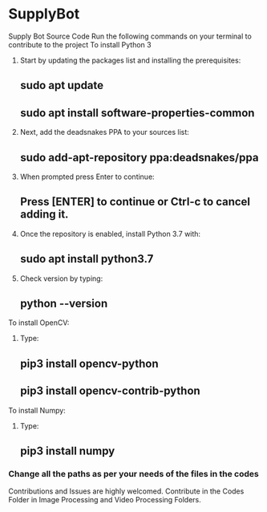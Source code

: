 # SupplyBot
Supply Bot Source Code
Run the following commands on your terminal to contribute to the project
To install Python 3
1. Start by updating the packages list and installing the prerequisites:
   ## sudo apt update
   ## sudo apt install software-properties-common
2. Next, add the deadsnakes PPA to your sources list:
   ## sudo add-apt-repository ppa:deadsnakes/ppa
3. When prompted press Enter to continue:
   ## Press [ENTER] to continue or Ctrl-c to cancel adding it.
4. Once the repository is enabled, install Python 3.7 with:
   ## sudo apt install python3.7
5. Check version by typing:
   ## python --version

To install OpenCV:
1. Type:
   ## pip3 install opencv-python
   ## pip3 install opencv-contrib-python

To install Numpy:
1. Type:
   ## pip3 install numpy

### Change all the paths as per your needs of the files in the codes

Contributions and Issues are highly welcomed. 
Contribute in the Codes Folder in Image Processing and Video Processing Folders. 
